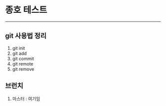 # 종호 테스트

---

## git 사용법 정리

1. git init
2. git add
3. git commit
4. git remote
5. git remove

## 브런치

1. 마스터 : 여기임
